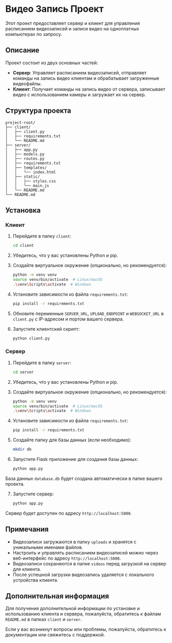 # Видео Запись Проект

Этот проект предоставляет сервер и клиент для управления расписанием видеозаписей и записи видео на одноплатных компьютерах по запросу.

## Описание

Проект состоит из двух основных частей:
- **Сервер**: Управляет расписанием видеозаписей, отправляет команды на запись видео клиентам и обрабатывает загруженные видеофайлы.
- **Клиент**: Получает команды на запись видео от сервера, записывает видео с использованием камеры и загружает их на сервер.

## Структура проекта

```
project-root/
├── client/
│   ├── client.py
│   ├── requirements.txt
│   └── README.md
├── server/
│   ├── app.py
│   ├── models.py
│   ├── routes.py
│   ├── requirements.txt
│   ├── templates/
│   │   └── index.html
│   ├── static/
│   │   ├── styles.css
│   │   └── main.js
│   └── README.md
└── README.md
```

## Установка

### Клиент

1. Перейдите в папку `client`:

    ```bash
    cd client
    ```

2. Убедитесь, что у вас установлены Python и pip.
3. Создайте виртуальное окружение (опционально, но рекомендуется):

    ```bash
    python -m venv venv
    source venv/bin/activate  # Linux/macOS
    .\venv\Scripts\activate  # Windows
    ```

4. Установите зависимости из файла `requirements.txt`:

    ```bash
    pip install -r requirements.txt
    ```

5. Обновите переменные `SERVER_URL`, `UPLOAD_ENDPOINT` и `WEBSOCKET_URL` в `client.py` с IP-адресом и портом вашего сервера.
6. Запустите клиентский скрипт:

    ```bash
    python client.py
    ```

### Сервер

1. Перейдите в папку `server`:

    ```bash
    cd server
    ```

2. Убедитесь, что у вас установлены Python и pip.
3. Создайте виртуальное окружение (опционально, но рекомендуется):

    ```bash
    python -m venv venv
    source venv/bin/activate  # Linux/macOS
    .\venv\Scripts\activate  # Windows
    ```

4. Установите зависимости из файла `requirements.txt`:

    ```bash
    pip install -r requirements.txt
    ```

5. Создайте папку для базы данных (если необходимо):

    ```bash
    mkdir db
    ```

6. Запустите Flask приложение для создания базы данных:

    ```bash
    python app.py
    ```

База данных `database.db` будет создана автоматически в папке вашего проекта.

7. Запустите сервер:

    ```bash
    python app.py
    ```

Сервер будет доступен по адресу `http://localhost:5000`.

## Примечания

- Видеозаписи загружаются в папку `uploads` и хранятся с уникальными именами файлов.
- Настроить и управлять расписанием видеозаписей можно через веб-интерфейс по адресу `http://localhost:5000`.
- Видеозаписи сохраняются в папке `videos` перед загрузкой на сервер для клиента.
- После успешной загрузки видеозапись удаляется с локального устройства клиента.

## Дополнительная информация

Для получения дополнительной информации по установке и использованию клиента и сервера, пожалуйста, обратитесь к файлам `README.md` в папках `client` и `server`.

Если у вас возникнут вопросы или проблемы, пожалуйста, обратитесь к документации или свяжитесь с поддержкой.